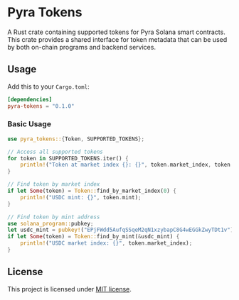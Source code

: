 # Pyra Tokens

A Rust crate containing supported tokens for Pyra Solana smart contracts. This crate provides a shared interface for token metadata that can be used by both on-chain programs and backend services.

## Usage

Add this to your `Cargo.toml`:

```toml
[dependencies]
pyra-tokens = "0.1.0"
```

### Basic Usage

```rust
use pyra_tokens::{Token, SUPPORTED_TOKENS};

// Access all supported tokens
for token in SUPPORTED_TOKENS.iter() {
    println!("Token at market index {}: {}", token.market_index, token.mint);
}

// Find token by market index
if let Some(token) = Token::find_by_market_index(0) {
    println!("USDC mint: {}", token.mint);
}

// Find token by mint address
use solana_program::pubkey;
let usdc_mint = pubkey!("EPjFWdd5AufqSSqeM2qN1xzybapC8G4wEGGkZwyTDt1v");
if let Some(token) = Token::find_by_mint(&usdc_mint) {
    println!("USDC market index: {}", token.market_index);
}
```

## License

This project is licensed under [MIT license](../LICENSE).